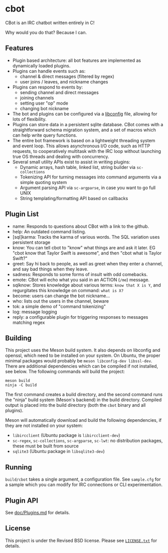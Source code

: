 cbot
====

CBot is an IRC chatbot written entirely in C!

Why would you do that? Because I can.

Features
--------

* Plugin based architecture: all bot features are implemented as dynamically
  loaded plugins.
* Plugins can handle events such as:
  - channel & direct messages (filtered by regex)
  - user joins / leaves, and nickname changes
* Plugins can respond to events by:
  - sending channel and direct messages
  - joining channels
  - setting user "op" mode
  - changing bot nickname
* The bot and plugins can be configured via a
  [libconfig](http://hyperrealm.github.io/libconfig/) file, allowing for lots of
  flexibility.
* Plugins can store data in a persistent sqlite database. CBot comes with a
  straightforward schema migration system, and a set of macros which can help
  write query functions.
* The entire bot framework is based on a lightweight threading system and event
  loop. This allows asynchronous I/O code, such as HTTP requests, to
  cooperatively multitask with the IRC loop without launching true OS threads
  and dealing with concurrency.
* Several small utility APIs exist to assist in writing plugins:
  - Dynamic arrays, hash table, linked list, string builder via `sc-collections`
  - Tokenizing API for turning messages into command arguments via a simple
    quoting system
  - Argument parsing API via `sc-argparse`, in case you want to go full UNIX
  - String templating/formatting API based on callbacks

Plugin List
-----------

- name: Responds to questions about CBot with a link to the github.
- help: An outdated command listing.
- [sql]karma: Tracks the karma of various words. The SQL variation uses
  persistent storage
- know: You can tell cbot to "know" what things are and ask it later. EG "cbot
  know that Taylor Swift is awesome", and then "cbot what is Taylor Swift?"
- greet: Say hi back to people, as well as greet when they enter a channel, and
  say bad things when they leave.
- sadness: Responds to some forms of insult with odd comebacks.
- emote: CBot will echo what you said in an ACTION (`/me`) message.
- sqlknow: Stores knowledge about various terms: `know that X is Y`, and
  regurgitates this knowledge on command: `what is X?`
- become: users can change the bot nickname...
- who: lists out the users in the channel, beware
- tok: a simple demo of "command tokenizing"
- log: message logging
- reply: a configurable plugin for triggering responses to messages matching
  regex

Building
--------

This project uses the Meson build system. It also depends on libconfig and
openssl, which need to be installed on your system. On Ubuntu, the proper
minimal packages would probably be `meson libconfig-dev libssl-dev`.  There are
additional dependencies which can be compiled if not installed, see below. The
following commands will build the project:

    meson build
    ninja -C build

The first command creates a build directory, and the second command runs the
"ninja" build system (Meson's backend) in the build directory. Compiled output
is placed into the build directory (both the `cbot` binary and all plugins).

Meson will automatically download and build the following dependencies, if they
are not installed on your system:

- `libircclient` (Ubuntu package is `libircclient-dev`)
- `sc-regex`, `sc-collections`, `sc-argparse`, `sc-lwt`: no distribution
  packages, these must be built from source
- `sqlite3` (Ubuntu package in `libsqlite3-dev`)

Running
-------

`build/cbot` takes a single argument, a configuration file. See `sample.cfg` for
a sample which you can modify for IRC connections or CLI experimentation.

Plugin API
----------

See [doc/Plugins.md](doc/Plugins.md) for details.

License
-------

This project is under the Revised BSD license.  Please see
[`LICENSE.txt`](LICENSE.txt) for details.
